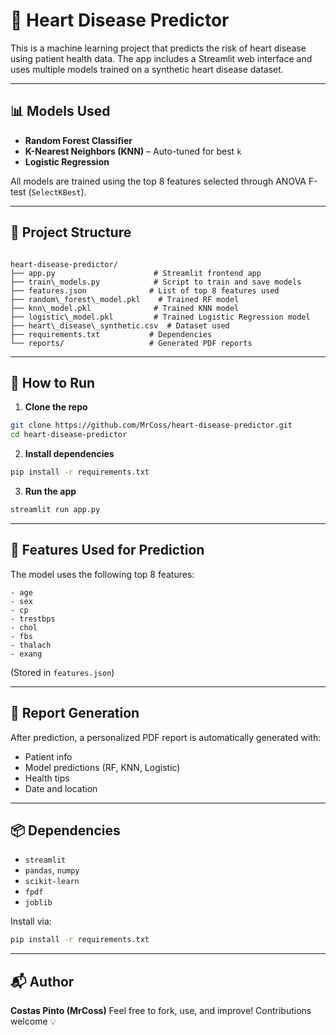 # 💓 Heart Disease Predictor

This is a machine learning project that predicts the risk of heart disease using patient health data. The app includes a Streamlit web interface and uses multiple models trained on a synthetic heart disease dataset.

---

## 📊 Models Used

- **Random Forest Classifier**
- **K-Nearest Neighbors (KNN)** – Auto-tuned for best `k`
- **Logistic Regression**

All models are trained using the top 8 features selected through ANOVA F-test (`SelectKBest`).

---

## 📁 Project Structure

```

heart-disease-predictor/
├── app.py                      # Streamlit frontend app
├── train\_models.py            # Script to train and save models
├── features.json              # List of top 8 features used
├── random\_forest\_model.pkl    # Trained RF model
├── knn\_model.pkl              # Trained KNN model
├── logistic\_model.pkl         # Trained Logistic Regression model
├── heart\_disease\_synthetic.csv  # Dataset used
├── requirements.txt           # Dependencies
└── reports/                   # Generated PDF reports

````

---

## 🚀 How to Run

1. **Clone the repo**
```bash
git clone https://github.com/MrCoss/heart-disease-predictor.git
cd heart-disease-predictor
````

2. **Install dependencies**

```bash
pip install -r requirements.txt
```

3. **Run the app**

```bash
streamlit run app.py
```

---

## 🧠 Features Used for Prediction

The model uses the following top 8 features:

```
- age
- sex
- cp
- trestbps
- chol
- fbs
- thalach
- exang
```

(Stored in `features.json`)

---

## 📝 Report Generation

After prediction, a personalized PDF report is automatically generated with:

* Patient info
* Model predictions (RF, KNN, Logistic)
* Health tips
* Date and location

---

## 📦 Dependencies

* `streamlit`
* `pandas`, `numpy`
* `scikit-learn`
* `fpdf`
* `joblib`

Install via:

```bash
pip install -r requirements.txt
```

---

## 📬 Author

**Costas Pinto (MrCoss)**
Feel free to fork, use, and improve! Contributions welcome 💡


